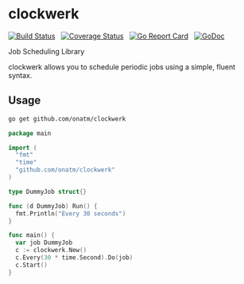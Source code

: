 # clockwerk

[![Build Status](https://travis-ci.org/onatm/clockwerk.svg?branch=master)](https://travis-ci.org/onatm/clockwerk) &nbsp; [![Coverage Status](https://coveralls.io/repos/github/onatm/clockwerk/badge.svg?branch=master)](https://coveralls.io/github/onatm/clockwerk?branch=master) &nbsp; [![Go Report Card](https://goreportcard.com/badge/github.com/onatm/clockwerk)](https://goreportcard.com/report/github.com/onatm/clockwerk) &nbsp; [![GoDoc](http://godoc.org/github.com/onatm/clockwerk?status.png)](http://godoc.org/github.com/onatm/clockwerk) 

Job Scheduling Library

clockwerk allows you to schedule periodic jobs using a simple, fluent syntax.

## Usage

``` sh
go get github.com/onatm/clockwerk
```

``` go
package main

import (
  "fmt"
  "time"
  "github.com/onatm/clockwerk"
)

type DummyJob struct{}

func (d DummyJob) Run() {
  fmt.Println("Every 30 seconds")
}

func main() {
  var job DummyJob
  c := clockwerk.New()
  c.Every(30 * time.Second).Do(job)
  c.Start()
}
```
